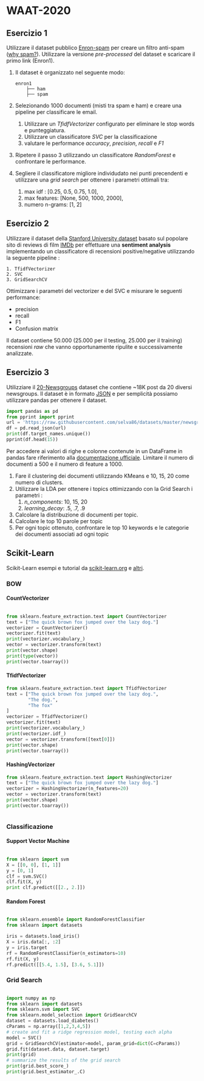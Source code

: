 # WAAT-2020


## Esercizio 1

Utilizzare il dataset pubblico [Enron-spam](http://www2.aueb.gr/users/ion/data/enron-spam/) per
creare un filtro anti-spam ([why spam?](https://www.youtube.com/watch?v=9OVKXIfrGJE&t=27s)). 
Utilizzare la versione _pre-processed_ del dataset e scaricare il primo link (Enron1).

1. Il dataset è organizzato nel seguente modo:

    ```
    enron1
        ├── ham
        ├── spam
    ```

3. Selezionando 1000 documenti (misti tra spam e ham) e creare una pipeline per classificare le email.
    1. Utilizzare un *TfidfVectorizer* configurato per eliminare le stop words e punteggiatura.
    2. Utilizzare un classificatore *SVC* per la classificazione
    3. valutare le performance _accuracy_, _precision_, _recall_ e _F1_
    
4. Ripetere il passo 3 utilizzando un classificatore *RandomForest* e confrontare le performance.

5. Segliere il classificatore migliore individudato nei punti precendenti e utilizzare una *grid search* per 
ottenere i parametri ottimali tra:
    1. max idf : [0.25, 0.5, 0.75, 1.0],
    2. max features: [None, 500, 1000, 2000],
    3. numero n-grams: [1, 2]

## Esercizio 2

Utilizzare il dataset della [Stanford University dataset](https://ai.stanford.edu/~amaas/data/sentiment/) basato sul 
popolare sito di reviews di film [IMDb](https://www.imdb.com/) per effettuare una __sentiment analysis__ implementando 
un classificatore di recensioni positive/negative utilizzando la seguente pipeline :

    1. TfidfVectorizer
    2. SVC
    3. GridSearchCV

Ottimizzare i parametri del vectorizer e del SVC e misurare le seguenti performance:
   - precision
   - recall
   - F1
   - Confusion matrix

Il dataset contiene 50.000 (25.000 per il testing, 25.000 per il training) recensioni _raw_ che 
vanno opportunamente ripulite e successivamente analizzate.



## Esercizio 3

Utilizziare il [20-Newsgroups](https://raw.githubusercontent.com/selva86/datasets/master/newsgroups.json) dataset
che contiene ~18K post da 20 diversi newsgroups. Il dataset è in formato [JSON](https://it.wikipedia.org/wiki/JavaScript_Object_Notation)
e per semplicità possiamo utilizzare pandas per ottenere il dataset.

```python
import pandas as pd
from pprint import pprint
url = 'https://raw.githubusercontent.com/selva86/datasets/master/newsgroups.json'
df = pd.read_json(url)
print(df.target_names.unique()) 
pprint(df.head(15))
```
Per accedere ai valori di righe e colonne contenute in un DataFrame in pandas fare riferimento
alla [documentazione ufficiale](https://pandas.pydata.org/pandas-docs/stable/user_guide/indexing.html).
Limitare il numero di documenti a 500 e il numero di feature a 1000.

1. Fare il clustering dei documenti utilizzando KMeans e 10, 15, 20 come numero di clusters.
2. Utilizzare la LDA per ottenere i topics ottimizzando con la Grid Search i parametri :
    1. _n_components_: 10, 15, 20
    2. _learning_decay_: .5, .7, .9
3. Calcolare la distribuzione di documenti per topic.
4. Calcolare le top 10 parole per topic
5. Per ogni topic ottenuto, confrontare le top 10 keywords e le categorie dei documenti associati ad
ogni topic





## Scikit-Learn

Scikit-Learn esempi e tutorial da [scikit-learn.org](http://scikit-learn.org/stable/tutorial/index.html) e [altri](https://www.machinelearningplus.com/nlp/topic-modeling-python-sklearn-examples/).

### BOW

#### CountVectorizer

```python

from sklearn.feature_extraction.text import CountVectorizer
text = ["The quick brown fox jumped over the lazy dog."]
vectorizer = CountVectorizer()
vectorizer.fit(text)
print(vectorizer.vocabulary_)
vector = vectorizer.transform(text)
print(vector.shape)
print(type(vector))
print(vector.toarray())

```

#### TfidfVectorizer

```python
from sklearn.feature_extraction.text import TfidfVectorizer
text = ["The quick brown fox jumped over the lazy dog.",
        "The dog.",
        "The fox"
]
vectorizer = TfidfVectorizer()
vectorizer.fit(text)
print(vectorizer.vocabulary_)
print(vectorizer.idf_)
vector = vectorizer.transform([text[0]])
print(vector.shape)
print(vector.toarray())

```


#### HashingVectorizer

```python
from sklearn.feature_extraction.text import HashingVectorizer
text = ["The quick brown fox jumped over the lazy dog."]
vectorizer = HashingVectorizer(n_features=20)
vector = vectorizer.transform(text)
print(vector.shape)
print(vector.toarray())



```

### Classificazione

#### Support Vector Machine

```python

from sklearn import svm
X = [[0, 0], [1, 1]]
y = [0, 1]
clf = svm.SVC()
clf.fit(X, y)
print clf.predict([[2., 2.]])

```

#### Random Forest

```python

from sklearn.ensemble import RandomForestClassifier
from sklearn import datasets

iris = datasets.load_iris()
X = iris.data[:, :2]
y = iris.target
rf = RandomForestClassifier(n_estimators=10)
rf.fit(X, y)
rf.predict([[5.4, 1.5], [3.6, 5.1]])

```

### Grid Search

```python

import numpy as np
from sklearn import datasets
from sklearn.svm import SVC
from sklearn.model_selection import GridSearchCV
dataset = datasets.load_diabetes()
cParams = np.array([1,2,3,4,5])
# create and fit a ridge regression model, testing each alpha
model = SVC()
grid = GridSearchCV(estimator=model, param_grid=dict(C=cParams))
grid.fit(dataset.data, dataset.target)
print(grid)
# summarize the results of the grid search
print(grid.best_score_)
print(grid.best_estimator_.C)
```


